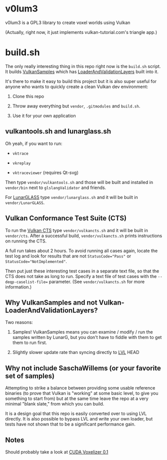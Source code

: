 # v0lum3

v0lum3 is a GPL3 library to create voxel worlds using Vulkan

(Actually, right now, it just implements vulkan-tutorial.com's triangle app.)

# build.sh

The only really interesting thing in this repo right now is
the `build.sh` script. It builds [VulkanSamples](https://github.com/LunarG/VulkanSamples)
which has [LoaderAndValidationLayers](https://github.com/KhronosGroup/Vulkan-LoaderAndValidationLayers)
built into it.

It's there to make it easy to build this project but it is also super useful
for anyone who wants to quickly create a clean Vulkan dev environment:

1. Clone this repo

2. Throw away everything but `vendor`, `.gitmodules` and `build.sh`.

3. Use it for your own application

## vulkantools.sh and lunarglass.sh

Oh yeah, if you want to run:

* `vktrace`

* `vkreplay`

* `vktraceviewer` (requires Qt-svg)

Then type `vendor/vulkantools.sh` and those will be built and installed
in `vendor/bin` next to `glslangValidator` and friends.

For [LunarGLASS](https://github.com/LunarG/LunarGLASS) type
`vendor/lunarglass.sh` and it will be built in `vendor/LunarGLASS`.

## Vulkan Conformance Test Suite (CTS)

To run the [Vulkan CTS](https://github.com/KhronosGroup/VK-GL-CTS/)
type `vendor/vulkancts.sh` and it will be built in `vendor/cts`.
After a successful build, `vendor/vulkancts.sh` prints instructions
on running the CTS.

A full run takes about 2 hours. To avoid running all cases again,
locate the test log and look for results that are not
`StatusCode="Pass"` or `StatusCode="NotImplemented"`.

Then put just these interesting test cases in a separate text file,
so that the CTS does not take as long to run. Specify a text file of
test cases with the `--deqp-caselist-file=` parameter. (See
`vendor/vulkancts.sh` for more information.)

## Why VulkanSamples and not Vulkan-LoaderAndValidationLayers?

Two reasons:

1. Samples! VulkanSamples means you can examine / modify / run
   the samples written by LunarG, but you don't have to fiddle with them
   to get them to run first.

2. Slightly slower update rate than syncing directly to
   [LVL](https://github.com/KhronosGroup/Vulkan-LoaderAndValidationLayers)
   HEAD

## Why not include SaschaWillems (or your favorite set of samples)

Attempting to strike a balance between providing some usable
reference binaries (to prove that Vulkan is "working" at some basic
level, to give you something to start from) but at the same time
leave the repo at a very minimal "blank slate," from which you
can build.

It is a design goal that this repo is easily converted over to using
LVL directly. It is also possible to bypass LVL and write your own
loader, but tests have not shown that to be a significant performance
gain.

## Notes

Should probably take a look at [CUDA Voxelizer 0.1](https://github.com/Forceflow/cuda_voxelizer)
